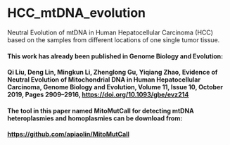 # HCC_mtDNA_evolution
Neutral Evolution of mtDNA in Human Hepatocellular Carcinoma (HCC) based on the samples from different locations of one single tumor tissue.
#### This work has already been published in Genome Biology and Evolution:
#### Qi Liu, Deng Lin, Mingkun Li, Zhenglong Gu, Yiqiang Zhao, Evidence of Neutral Evolution of Mitochondrial DNA in Human Hepatocellular Carcinoma, Genome Biology and Evolution, Volume 11, Issue 10, October 2019, Pages 2909–2916, https://doi.org/10.1093/gbe/evz214

#### The tool in this paper named MitoMutCall for detecting mtDNA heteroplasmies and homoplasmies can be download from: 
#### https://github.com/apiaolin/MitoMutCall
